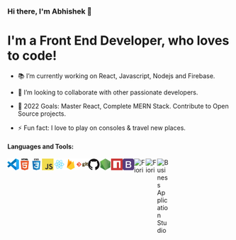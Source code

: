 
### Hi there, I'm Abhishek 👋


# I'm a Front End Developer, who loves to code!


* 📚 I’m currently working on React, Javascript, Nodejs and Firebase.

* 👯 I’m looking to collaborate with other passionate developers.

* 🥅 2022 Goals: Master React, Complete MERN Stack. Contribute to Open Source projects.

* ⚡ Fun fact: I love to play on consoles & travel new places.

#### Languages and Tools:


<img align="left" alt="Visual Studio Code" width="26px" src="https://raw.githubusercontent.com/github/explore/80688e429a7d4ef2fca1e82350fe8e3517d3494d/topics/visual-studio-code/visual-studio-code.png" style="max-width:100%;">
<img align="left" alt="Html 5" width="26px" src="https://raw.githubusercontent.com/github/explore/80688e429a7d4ef2fca1e82350fe8e3517d3494d/topics/html/html.png" style="max-width:100%;">
<img align="left" alt="Css 3" width="26px" src="https://raw.githubusercontent.com/github/explore/80688e429a7d4ef2fca1e82350fe8e3517d3494d/topics/css/css.png" style="max-width:100%;">
<img align="left" alt="Javascript" width="26px" src="https://raw.githubusercontent.com/github/explore/80688e429a7d4ef2fca1e82350fe8e3517d3494d/topics/javascript/javascript.png" style="max-width:100%;">
<img align="left" alt="React" width="26px" src="https://raw.githubusercontent.com/github/explore/80688e429a7d4ef2fca1e82350fe8e3517d3494d/topics/react/react.png" style="max-width:100%;">
<img align="left" alt="Firebase" width="26px" src="https://raw.githubusercontent.com/github/explore/80688e429a7d4ef2fca1e82350fe8e3517d3494d/topics/firebase/firebase.png" style="max-width:100%;">
<img align="left" alt="Git" width="26px" src="https://raw.githubusercontent.com/github/explore/80688e429a7d4ef2fca1e82350fe8e3517d3494d/topics/git/git.png" style="max-width:100%;">
<img align="left" alt="GitHub" width="26px" src="https://raw.githubusercontent.com/github/explore/78df643247d429f6cc873026c0622819ad797942/topics/github/github.png" style="max-width:100%;">
<img align="left" alt="Node JS" width="26px" src="https://raw.githubusercontent.com/github/explore/80688e429a7d4ef2fca1e82350fe8e3517d3494d/topics/nodejs/nodejs.png" style="max-width:100%;">
<img align="left" alt="NPM" width="26px" src="https://raw.githubusercontent.com/github/explore/80688e429a7d4ef2fca1e82350fe8e3517d3494d/topics/npm/npm.png" style="max-width:100%;">
<img align="left" alt="Bootstrap" width="26px" src="https://raw.githubusercontent.com/github/explore/80688e429a7d4ef2fca1e82350fe8e3517d3494d/topics/bootstrap/bootstrap.png" style="max-width:100%;">
<img align="left" alt="Fiori" width="26px" src="https://blog.leonhassan.co.uk/content/images/2017/08/O_UI5_V.svg" style="max-width:100%;">
<img align="left" alt="Fiori" width="26px" src="https://encrypted-tbn0.gstatic.com/images?q=tbn:ANd9GcTcjHX-fnc61-SUe7Ml_sgaaa0k65SuJz_TLA&usqp=CAU" style="max-width:100%;">
<img align="left" alt="Business Application Studio" width="26px" src="https://encrypted-tbn0.gstatic.com/images?q=tbn:ANd9GcRlwByeRQnV1cQcClcyRSvUaPnOZcomKSgKgw&usqp=CAU" style="max-width:100%;">
